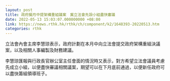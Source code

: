 ```yaml
---
layout: post
title: 政府擬月中提架構重組議案　冀立法會先設小組盡快審議
date: 2022-05-13 15:03:07.000000000 +08:00
link: https://news.rthk.hk/rthk/ch/component/k2/1648393-20220513.htm
categories: rthk
---
```


立法會內會主席李慧琼表示，政府計劃在本月中向立法會提交政府架構重組決議案，以及相關人事編製及財務建議。

李慧琼匯報與行政長官辦公室主任會面的情況時又表示，對方希望立法會議員考慮先成立小組，以便盡快審議相關議案，期望可以在下月底前通過，以便新任政府可以盡快籌組領導班子。
